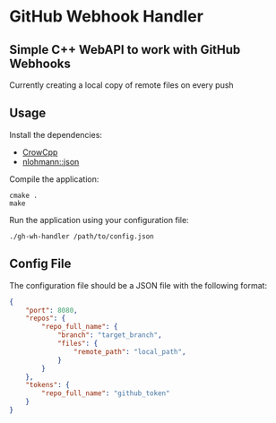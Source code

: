 # GitHub Webhook Handler

## Simple C++ WebAPI to work with GitHub Webhooks

Currently creating a local copy of remote files on every push

## Usage

Install the dependencies:

- [CrowCpp](https://crowcpp.org/master/)
- [nlohmann::json](https://github.com/nlohmann/json)

Compile the application:
```console
cmake .
make
```

Run the application using your configuration file:
```console
./gh-wh-handler /path/to/config.json
```

## Config File

The configuration file should be a JSON file with the following format:

```json
{
    "port": 8080,
    "repos": {
        "repo_full_name": {
            "branch": "target_branch",
            "files": {
                "remote_path": "local_path",
            }
        }
    },
    "tokens": {
        "repo_full_name": "github_token"
    }
}
```
